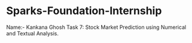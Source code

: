# Sparks-Foundation-Internship
Name:- Kankana Ghosh
Task 7: Stock Market Prediction using Numerical and Textual Analysis.
